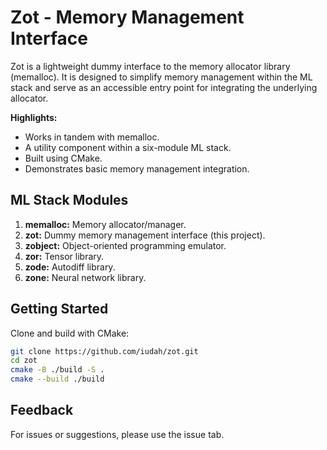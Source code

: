 # Zot - Memory Management Interface

Zot is a lightweight dummy interface to the memory allocator library (memalloc). It is designed to simplify memory management within the ML stack and serve as an accessible entry point for integrating the underlying allocator.

**Highlights:**
- Works in tandem with memalloc.
- A utility component within a six-module ML stack.
- Built using CMake.
- Demonstrates basic memory management integration.

## ML Stack Modules
1. **memalloc:** Memory allocator/manager.
2. **zot:** Dummy memory management interface (this project).
3. **zobject:** Object-oriented programming emulator.
4. **zor:** Tensor library.
5. **zode:** Autodiff library.
6. **zone:** Neural network library.

## Getting Started

Clone and build with CMake:
```bash
git clone https://github.com/iudah/zot.git
cd zot
cmake -B ./build -S .
cmake --build ./build
```

## Feedback

For issues or suggestions, please use the issue tab.
